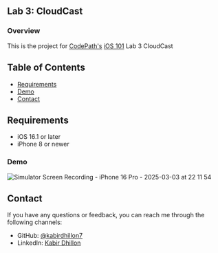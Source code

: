 ## Lab 3: CloudCast

### Overview

This is the project for [CodePath's](https://www.codepath.org) [iOS 101](https://www.codepath.org/courses/ios-development) Lab 3 CloudCast

## Table of Contents

- [Requirements](#requirements)
- [Demo](#demo)
- [Contact](#contact)

## Requirements

- iOS 16.1 or later
- iPhone 8 or newer

### Demo
![Simulator Screen Recording - iPhone 16 Pro - 2025-03-03 at 22 11 54](https://github.com/user-attachments/assets/19530f6b-5104-409c-a830-54db15748feb)

## Contact

If you have any questions or feedback, you can reach me through the following channels:

- GitHub: [@kabirdhillon7](https://github.com/kabirdhillon7)
- LinkedIn: [Kabir Dhillon](https://www.linkedin.com/in/kabirdhillon/)
